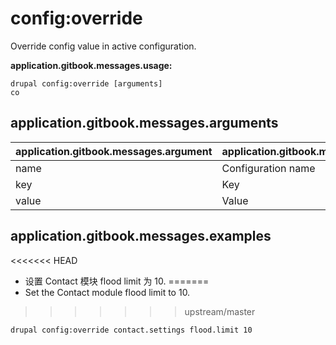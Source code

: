 # config:override
Override config value in active configuration.

**application.gitbook.messages.usage:**
```
drupal config:override [arguments]
co
```

## application.gitbook.messages.arguments
application.gitbook.messages.argument | application.gitbook.messages.details
---------|-------------
name | Configuration name
key | Key
value | Value

## application.gitbook.messages.examples
<<<<<<< HEAD
* 设置 Contact 模块 flood limit 为 10.
=======
* Set the Contact module flood limit to 10.
>>>>>>> upstream/master
```
drupal config:override contact.settings flood.limit 10
```

